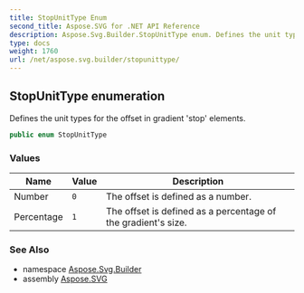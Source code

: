 ```yaml
---
title: StopUnitType Enum
second_title: Aspose.SVG for .NET API Reference
description: Aspose.Svg.Builder.StopUnitType enum. Defines the unit types for the offset in gradient stop elements
type: docs
weight: 1760
url: /net/aspose.svg.builder/stopunittype/
---
```

## StopUnitType enumeration

Defines the unit types for the offset in gradient 'stop' elements.

```csharp
public enum StopUnitType
```

### Values

| Name | Value | Description |
| --- | --- | --- |
| Number | `0` | The offset is defined as a number. |
| Percentage | `1` | The offset is defined as a percentage of the gradient's size. |

### See Also

* namespace [Aspose.Svg.Builder](../../aspose.svg.builder/)
* assembly [Aspose.SVG](../../)
